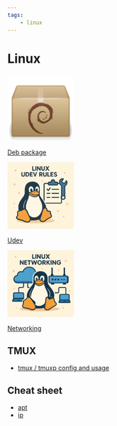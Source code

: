 ```yaml
---
tags:
    - linux
---
```

# Linux 

<div class="grid-container">
        <div class="grid-item">
        <a href="deb_package">
            <img src="images/debian_package.png" width="150" height="150">
            <p>Deb package</p>
             </a>
        </div>
    <div class="grid-item">
        <a href="udev">
        <img src="images/linux_udev.png" width="150" height="150" >
        <p>Udev</p>
        </a>
    </div>
    <div class="grid-item">
        <a href="networking">
        <img src="images/linux_networking.png" width="150" height="150">
        <p>Networking</p>
        </a>
    </div>

</div>


## TMUX
- [tmux / tmuxp config and usage](linux_tmux_tmuxp.md)

## Cheat sheet

- [apt](linux_apt_cheat_sheet.md)
- [ip](linux_ip_cheat_sheet.md)